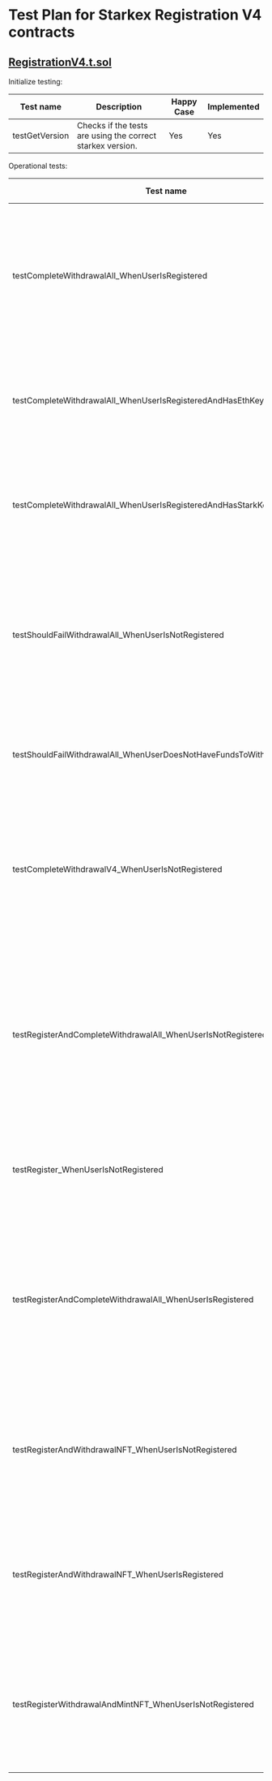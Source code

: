 # Test Plan for Starkex Registration V4 contracts

## [RegistrationV4.t.sol](./RegistrationV4.t.sol)

Initialize testing:

| Test name                       | Description                                                | Happy Case | Implemented |
|---------------------------------|------------------------------------------------------------|------------|-------------|
| testGetVersion                  | Checks if the tests are using the correct starkex version. | Yes        | Yes         |


Operational tests:

| Test name                                                               | Description                                                                                                                                                                             | Happy Case | Implemented |
|-------------------------------------------------------------------------|-----------------------------------------------------------------------------------------------------------------------------------------------------------------------------------------|------------|-------------|
| testCompleteWithdrawalAll_WhenUserIsRegistered                          | Test path where user can claim 2 withdrawals that were prepared using different ownerKeys (ethKey and starkKey) all at once for a registered user.                                      | Yes        | Yes         |
| testCompleteWithdrawalAll_WhenUserIsRegisteredAndHasEthKeyBalanceOnly   | Test path where user can claim a withdrawal that were prepared using their ethKey for a registered user.                                                                                | Yes        | Yes         |
| testCompleteWithdrawalAll_WhenUserIsRegisteredAndHasStarkKeyBalanceOnly | Test path where user can claim a withdrawal that were prepared using their starkKey for a registered user.                                                                              | Yes        | Yes         |
| testShouldFailWithdrawalAll_WhenUserIsNotRegistered                     | Test path that reverts if user tries to claim 2 withdrawals that were prepared using different ownerKeys (ethKey and starkKey) for an unregistered starkKey.                            | No         | Yes         |
| testShouldFailWithdrawalAll_WhenUserDoesNotHaveFundsToWithdraw          | Test path that reverts if user tries to claim 2 withdrawals that were never prepared.                                                                                                   | No         | Yes         |
| testCompleteWithdrawalV4_WhenUserIsNotRegistered                        | Test path where user tries to claim a withdrawal that were prepared using their ethKey as their ownerKey unregistered user starkKey.                                                    | Yes        | Yes         |
| testRegisterAndCompleteWithdrawalAll_WhenUserIsNotRegistered            | Test path where user can perform on-chain registration and claim 2 withdrawals that were prepared using different ownerKeys (ethKey and starkKey) all at once for an unregistered user. | Yes        | Yes         |
| testRegister_WhenUserIsNotRegistered                                    | Test path where user can perform on-chain registration for an unregistered user.                                                                                                        | Yes        | Yes         |
| testRegisterAndCompleteWithdrawalAll_WhenUserIsRegistered               | Test path where user can perform on-chain registration and claim 2 withdrawals that were prepared using different ownerKeys (ethKey and starkKey) all at once for a registered user.    | Yes        | Yes         |
| testRegisterAndWithdrawalNFT_WhenUserIsNotRegistered                    | Test path where user can perform on-chain registration and claim an NFT withdrawal all at once for an unregistered user.                                                                | Yes        | Yes         |
| testRegisterAndWithdrawalNFT_WhenUserIsRegistered                       | Test path where user can perform on-chain registration and claim an NFT withdrawal all at once for a registered user.                                                                   | Yes        | Yes         |
| testRegisterWithdrawalAndMintNFT_WhenUserIsNotRegistered                | Test path where user can perform on-chain registration, claim an NFT Minting and withdrawal all at once for an unregistered user.                                                       | Yes        | Yes         |

